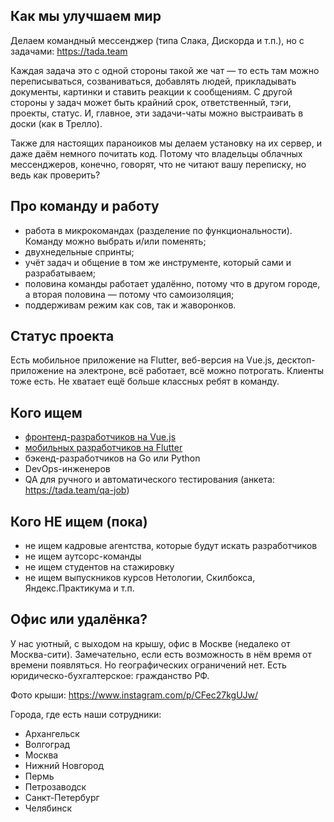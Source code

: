 ## Как мы улучшаем мир
Делаем командный мессенджер (типа Слака, Дискорда и т.п.), но с задачами: https://tada.team

Каждая задача это с одной стороны такой же чат — то есть там можно переписываться, созваниваться, добавлять людей, прикладывать документы, картинки и ставить реакции к сообщениям. С другой стороны у задач может быть крайний срок, ответственный, тэги, проекты, статус. И, главное, эти задачи-чаты можно выстраивать в доски (как в Трелло). 

Также для настоящих параноиков мы делаем установку на их сервер, и даже даём немного почитать код. Потому что владельцы облачных мессенджеров, конечно, говорят, что не читают вашу переписку, но ведь как проверить?

## Про команду и работу
 - работа в микрокомандах (разделение по функциональности). Команду можно выбрать и/или поменять;
 - двухнедельные спринты;
 - учёт задач и общение в том же инструменте, который сами и разрабатываем;
 - половина команды работает удалённо, потому что в другом городе, а вторая половина — потому что самоизоляция; 
 - поддерживам режим как сов, так и жаворонков.

## Статус проекта
Есть мобильное приложение на Flutter, веб-версия на Vue.js, десктоп-приложение на электроне, всё работает, всё можно потрогать. Клиенты тоже есть. Не хватает ещё больше классных ребят в команду.

## Кого ищем
- [фронтенд-разработчиков на Vue.js](/front/)
- [мобильных разработчиков на Flutter](/mobile/)
- бэкенд-разработчиков на Go или Python
- DevOps-инженеров
- QA для ручного и автоматического тестирования (анкета: https://tada.team/qa-job)

## Кого НЕ ищем (пока)
 - не ищем кадровые агентства, которые будут искать разработчиков
 - не ищем аутсорс-команды
 - не ищем студентов на стажировку
 - не ищем выпускников курсов Нетологии, Скилбокса, Яндекс.Практикума и т.п.

## Офис или удалёнка?
У нас уютный, с выходом на крышу, офис в Москве (недалеко от Москва-сити). Замечательно, если есть возможность в нём время от времени появляться. Но географических ограничений нет. Есть юридическо-бухгалтерское: гражданство РФ.

Фото крыши: https://www.instagram.com/p/CFec27kgUJw/

Города, где есть наши сотрудники:
 - Архангельск
 - Волгоград
 - Москва  
 - Нижний Новгород
 - Пермь
 - Петрозаводск
 - Санкт-Петербург
 - Челябинск
